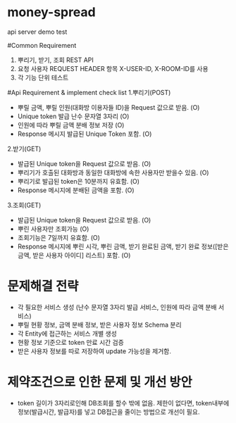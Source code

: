 # money-spread
api server demo test

#Common Requirement
1. 뿌리기, 받기, 조회 REST API
2. 요청 사용자 REQUEST HEADER 항목 X-USER-ID, X-ROOM-ID를 사용
3. 각 기능 단위 테스트

#Api Requirement & implement check list
1.뿌리기(POST)
- 뿌릴 금액, 뿌릴 인원(대화방 이용자들 ID)을 Request 값으로 받음. (O)
- Unique token 발급 난수 문자열 3자리 (O)
- 인원에 따라 뿌릴 금액 분배 정보 저장 (O)
- Response 메시지 발급된 Unique Token 포함. (O)
 
2.받기(GET)
- 발급된 Unique token을  Request 값으로 받음. (O)
- 뿌리기가 호출된 대화방과 동일한 대화방에 속한 사용자만 받을수 있음. (O)  
- 뿌리기로 발급된 token은 10분까지 유효함. (O)
- Response 메시지에 분배된 금액을 포함. (O)

3.조회(GET)
- 발급된 Unique token을  Request 값으로 받음. (O)
- 뿌린 사용자만 조회가능 (O)
- 조회기능은 7일까지 유효함. (O)
- Response 메시지에 뿌린 시각, 뿌린 금액, 받기 완료된 금액, 받기 완료 정보([받은금액, 받은 사용자 아이디] 리스트) 포함. (O)

# 문제해결 전략
- 각 필요한 서비스 생성 (난수 문자열 3자리 발급 서비스, 인원에 따라 금액 분배 서비스)
- 뿌릴 현황 정보, 금액 분배 정보, 받은 사용자 정보 Schema 분리
- 각 Entity에 접근하는 서비스 개별 생성
- 현황 정보 기준으로 token 만료 시간 검증
- 받은 사용자 정보를 따로 저장하여 update 가능성을 제거함.

# 제약조건으로 인한 문제 및 개선 방안
- token 길이가 3자리로인해 DB조회를 할수 밖에 없음. 제한이 없다면, token내부에 정보(발급시간, 발급자)를 넣고 DB접근을 줄이는 방법으로 개선이 필요.

